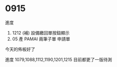 # 0915

進度

1. 1212 (補) 設備繳回單按鈕顯示
2. 05 產 PAMAI 兩筆子單 申請單

今天的佈板好了

進度
1079,1088,1112,1190,1201,1215 目前都更了一版待測
